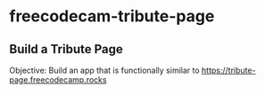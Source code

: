 # freecodecam-tribute-page
## Build a Tribute Page

Objective: Build an app that is functionally similar to https://tribute-page.freecodecamp.rocks

